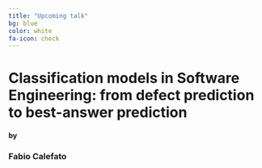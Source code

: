 ```yaml
---
title: "Upcoming talk"
bg: blue
color: white
fa-icon: check
---
```


# Classification models in Software Engineering: from defect prediction to best-answer prediction

#### by

### Fabio Calefato